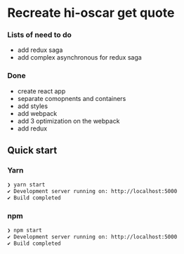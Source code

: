 # Recreate hi-oscar get quote

### Lists of need to do
  - add redux saga
  - add complex asynchronous for redux saga

### Done
  - create react app
  - separate comopnents and containers
  - add styles
  - add webpack
  - add 3 optimization on the webpack
  - add redux


## Quick start
### Yarn
```bash 
❯ yarn start
✔ Development server running on: http://localhost:5000
✔ Build completed
```

### npm
````bash
❯ npm start
✔ Development server running on: http://localhost:5000
✔ Build completed
````
